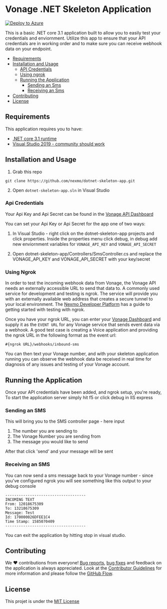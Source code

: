﻿# Vonage .NET Skeleton Application

[![Deploy to Azure](https://aka.ms/deploytoazurebutton)](https://portal.azure.com/#create/Microsoft.Template/uri/https%3A%2F%2Fraw.githubusercontent.com%2FNexmo%2Fdotnet-skeleton-app%2Fazure-click-to-deploy%2FAzureTemplate.json)

This is a basic .NET core 3.1 application built to allow you to easily test your credentials and enviornment. Utilize this app to ensure that your API credentials are in working order and to make sure you can receive webhook data on your endpoint.

* [Requirements](#requirements)
* [Installation and Usage](#installation-and-usage)
  * [API Credentials](#api-credentials)
  * [Using ngrok](#using-ngrok)
  * [Running the Application](#running-the-application)
	* [Sending an Sms](#sending-an-sms)
	* [Receiving an Sms](#receiving-an-sms)
* [Contributing](#contributing)
* [License](#license)


## Requirements

This application requires you to have:

* [.NET core 3.1 runtime](https://dotnet.microsoft.com/download/dotnet-core/3.1)
* [Visual Studio 2019 - community should work](https://visualstudio.microsoft.com/downloads/)

## Installation and Usage

1. Grab this repo

```text
git clone https://github.com/nexmo/dotnet-skeleton-app.git
```

2. Open `dotnet-skeleton-app.sln` in Visual Studio

### Api Credentials

Your Api Key and Api Secret can be found in the [Vonage API Dashboard](https://dashboard.nexmo.com/)

You can set your Api Key or Api Secret for the app one of two ways:

1. In Visual Studio - right click on the dotnet-skeleton-app projects and click properties. Inside the properties menu click debug, in debug add new enviornment variables for `VONAGE_API_KEY` and `VONAGE_API_SECRET`

2. Open dotnet-skeleton-app/Controllers/SmsController.cs and replace the VONAGE_API_KEY and VONAGE_API_SECRET with your key/secret

### Using Ngrok

In order to test the incoming webhook data from Vonage, the Vonage API needs an externally accessible URL to send that data to. A commonly used service for development and testing is ngrok. The service will provide you with an externally available web address that creates a secure tunnel to your local environment. The [Nexmo Developer Platform](https://developer.nexmo.com/concepts/guides/testing-with-ngrok) has a guide to getting started with testing with ngrok.

Once you have your ngrok URL, you can enter your [Vonage Dashboard](https://dashboard.nexmo.com) and supply it as the `EVENT URL` for any Vonage service that sends event data via a webhook. A good test case is creating a Voice application and providing the ngrok URL in the following format as the event url:

`#{ngrok URL}/webhooks/inbound-sms`

You can then text your Vonage number, and with your skeleton application running you can observe the webhook data be received in real time for diagnosis of any issues and testing of your Vonage account.

## Running the Application

Once your API credentials have been added, and ngrok setup, you're ready, To start the application server simply hit f5 or click debug in IIS express

### Sending an SMS
This will bring you to the SMS controller page - here input

1. The number you are sending to
2. The Vonage Number you are sending from
3. The message you would like to send

After that click 'send' and your message will be sent

### Receiving an SMS

You can now send a sms message back to your Vonage number - since you've configured ngrok you will see something like this output to your debug console

```text
------------------------------------
INCOMING TEXT
From: 12018675309
To: 13218675309
Message: Test
Id: 170000026DFEE1C4
Time Stamp: 1585070409
------------------------------------
```

You can exit the application by hitting stop in visual studio.

## Contributing

We ❤️ contributions from everyone! [Bug reports](https://github.com/nexmo/dotnet-skeleton-app/issues), [bug fixes](https://github.com/nexmo/dotnet-skeleton-app/pulls) and feedback on the application is always appreciated. Look at the [Contributor Guidelines](https://github.com/Nexmo/dotnet-skeleton-app/blob/master/CONTRIBUTING.md) for more information and please follow the [GitHub Flow](https://guides.github.com/introduction/flow/index.html).

## License

This projet is under the [MIT License](LICENSE.md)